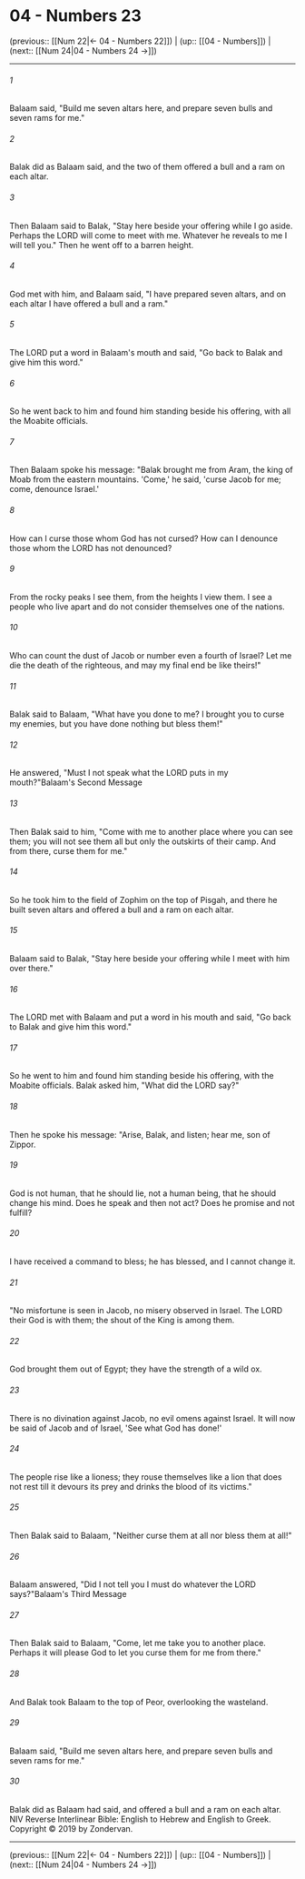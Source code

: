 # 04 - Numbers 23

(previous:: [[Num 22|← 04 - Numbers 22]]) | (up:: [[04 - Numbers]]) | (next:: [[Num 24|04 - Numbers 24 →]])

***


###### 1 
Balaam said, "Build me seven altars here, and prepare seven bulls and seven rams for me." 

###### 2 
Balak did as Balaam said, and the two of them offered a bull and a ram on each altar. 

###### 3 
Then Balaam said to Balak, "Stay here beside your offering while I go aside. Perhaps the LORD will come to meet with me. Whatever he reveals to me I will tell you." Then he went off to a barren height. 

###### 4 
God met with him, and Balaam said, "I have prepared seven altars, and on each altar I have offered a bull and a ram." 

###### 5 
The LORD put a word in Balaam's mouth and said, "Go back to Balak and give him this word." 

###### 6 
So he went back to him and found him standing beside his offering, with all the Moabite officials. 

###### 7 
Then Balaam spoke his message: "Balak brought me from Aram, the king of Moab from the eastern mountains. 'Come,' he said, 'curse Jacob for me; come, denounce Israel.' 

###### 8 
How can I curse those whom God has not cursed? How can I denounce those whom the LORD has not denounced? 

###### 9 
From the rocky peaks I see them, from the heights I view them. I see a people who live apart and do not consider themselves one of the nations. 

###### 10 
Who can count the dust of Jacob or number even a fourth of Israel? Let me die the death of the righteous, and may my final end be like theirs!" 

###### 11 
Balak said to Balaam, "What have you done to me? I brought you to curse my enemies, but you have done nothing but bless them!" 

###### 12 
He answered, "Must I not speak what the LORD puts in my mouth?"Balaam's Second Message 

###### 13 
Then Balak said to him, "Come with me to another place where you can see them; you will not see them all but only the outskirts of their camp. And from there, curse them for me." 

###### 14 
So he took him to the field of Zophim on the top of Pisgah, and there he built seven altars and offered a bull and a ram on each altar. 

###### 15 
Balaam said to Balak, "Stay here beside your offering while I meet with him over there." 

###### 16 
The LORD met with Balaam and put a word in his mouth and said, "Go back to Balak and give him this word." 

###### 17 
So he went to him and found him standing beside his offering, with the Moabite officials. Balak asked him, "What did the LORD say?" 

###### 18 
Then he spoke his message: "Arise, Balak, and listen; hear me, son of Zippor. 

###### 19 
God is not human, that he should lie, not a human being, that he should change his mind. Does he speak and then not act? Does he promise and not fulfill? 

###### 20 
I have received a command to bless; he has blessed, and I cannot change it. 

###### 21 
"No misfortune is seen in Jacob, no misery observed in Israel. The LORD their God is with them; the shout of the King is among them. 

###### 22 
God brought them out of Egypt; they have the strength of a wild ox. 

###### 23 
There is no divination against Jacob, no evil omens against Israel. It will now be said of Jacob and of Israel, 'See what God has done!' 

###### 24 
The people rise like a lioness; they rouse themselves like a lion that does not rest till it devours its prey and drinks the blood of its victims." 

###### 25 
Then Balak said to Balaam, "Neither curse them at all nor bless them at all!" 

###### 26 
Balaam answered, "Did I not tell you I must do whatever the LORD says?"Balaam's Third Message 

###### 27 
Then Balak said to Balaam, "Come, let me take you to another place. Perhaps it will please God to let you curse them for me from there." 

###### 28 
And Balak took Balaam to the top of Peor, overlooking the wasteland. 

###### 29 
Balaam said, "Build me seven altars here, and prepare seven bulls and seven rams for me." 

###### 30 
Balak did as Balaam had said, and offered a bull and a ram on each altar. NIV Reverse Interlinear Bible: English to Hebrew and English to Greek. Copyright © 2019 by Zondervan.

***

(previous:: [[Num 22|← 04 - Numbers 22]]) | (up:: [[04 - Numbers]]) | (next:: [[Num 24|04 - Numbers 24 →]])
